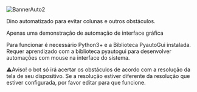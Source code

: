 ![BannerAuto2](https://github.com/user-attachments/assets/36be5cc2-0624-4fca-9eb7-1def0f717969)

Dino automatizado para evitar colunas e outros obstáculos.

Apenas uma demonstração de automação de interface gráfica

Para funcionar é necessário Python3+ e a Biblioteca PyautoGui instalada.
Requer aprendizado com a biblioteca pyautogui para desenvolver automações com mouse na interface do sistema.

⚠️Aviso! o bot só irá acertar os obstáculos de acordo com a resolução da tela de seu dispositivo.
Se a resolução estiver diferente da resolução que estiver configurada, por favor editar para que funcione.
